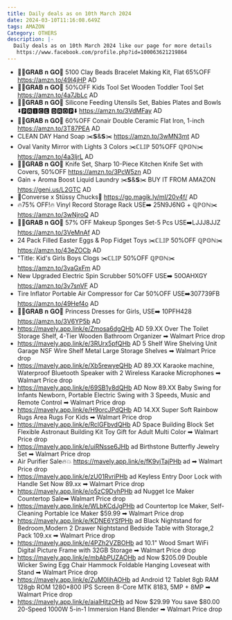 ```yaml
---
title: Daily deals as on 10th March 2024
date: 2024-03-10T11:16:08.649Z
tags: AMAZON
Category: OTHERS
description: |-
  Daily deals as on 10th March 2024 like our page for more details
   https://www.facebook.com/profile.php?id=100063621219864
---
```



*  🏃‍♀️𝐆𝐑𝐀𝐁 𝐧 𝐆𝐎🏃
  5100 Clay Beads Bracelet Making Kit, Flat
  65%OFF
  https://amzn.to/49I4jHP
  AD
* 🏃‍♀️𝐆𝐑𝐀𝐁 𝐧 𝐆𝐎🏃
  50%OFF
  Kids Tool Set Wooden Toddler Tool Set
  https://amzn.to/4a7JbLc
  AD
* 🏃‍♀️𝐆𝐑𝐀𝐁 𝐧 𝐆𝐎🏃
   Silicone Feeding Utensils Set, Babies Plates and Bowls
  ⬇️🅿🆁🅸🅲🅴 🅳🆁🅾🅿⬇️
  https://amzn.to/3VdMFay
  AD
* 🏃‍♀️𝐆𝐑𝐀𝐁 𝐧 𝐆𝐎🏃
  60%OFF
  Conair Double Ceramic Flat Iron, 1-inch
  https://amzn.to/3T87PEA
  AD
* CLEAN DAY Hand Soap
  ✂️𝗦&𝗦✂️
  https://amzn.to/3wMN3mt
  AD
* Oval Vanity Mirror with Lights 3 Colors
  ✂️ℂ𝕃𝕀ℙ  50%OFF ℚℙ𝕆ℕ✂️
  https://amzn.to/4a3ljrL
  AD
* 🏃‍♀️𝐆𝐑𝐀𝐁 𝐧 𝐆𝐎🏃
  Knife Set, Sharp 10-Piece Kitchen Knife Set with Covers,
  50%OFF
  https://amzn.to/3PcW5zn
  AD
* Gain + Aroma Boost Liquid Laundry
  ✂️𝗦&𝗦✂️
  BUY IT FROM AMAZON 
  https://geni.us/L2GTC
  AD
*   👟Converse x Stüssy Chucks👟
  https://go.magik.ly/ml/20v4f/
  AD
* 🔥75% OFF!🔥
  Vinyl Record Storage Rack
  USE➡️ 25N9J6NG + ℚℙ𝕆ℕ✂️
  https://amzn.to/3wNjroQ
  AD
* 🏃‍♀️𝐆𝐑𝐀𝐁 𝐧 𝐆𝐎🏃
  57% OFF 
   Makeup Sponges Set-5 Pcs
  USE➡️LJJJ8JJZ\
  https://amzn.to/3VeMnAf
  AD
* 24 Pack Filled Easter Eggs & Pop Fidget Toys 
  ✂️ℂ𝕃𝕀ℙ 50%OFF ℚℙ𝕆ℕ✂️
  https://amzn.to/43eZOCb
  AD
* "Title: Kid's Girls Boys Clogs 
  ✂️ℂ𝕃𝕀ℙ 50%OFF ℚℙ𝕆ℕ✂️
  https://amzn.to/3vaGxFm
  AD
* New Upgraded Electric Spin Scrubber
  50%OFF
  USE➡️ 50OAHXGY
  https://amzn.to/3v7snVF
  AD
* Tire Inflator Portable Air Compressor for Car
  50%OFF
  USE➡️307739FB
  https://amzn.to/49Hef4o
  AD
* 🏃‍♀️𝐆𝐑𝐀𝐁 𝐧 𝐆𝐎🏃
  Princess Dresses for Girls,
  USE➡️ 10PFH428
  https://amzn.to/3V6YP5b
  AD
* https://mavely.app.link/e/Zmosa6dgQHb   AD
  59.XX
  Over The Toilet Storage Shelf, 4-Tier Wooden Bathroom Organizer
  ➡ Walmart Price drop
* https://mavely.app.link/e/3RUrx5pfQHb   AD
  5 Shelf Wire Shelving Unit Garage NSF Wire Shelf Metal Large Storage Shelves
  ➡ Walmart Price drop
* https://mavely.app.link/e/Xb5rewyeQHb   AD
  89.XX
  Karaoke machine, Waterproof Bluetooth Speaker with 2 Wireless Karaoke Microphones
  ➡ Walmart Price drop
* https://mavely.app.link/e/69SB1y8dQHb   AD
  Now 89.XX
  Baby Swing for Infants Newborn, Portable Electric Swing with 3 Speeds, Music and Remote Control
  ➡ Walmart Price drop
* https://mavely.app.link/e/H9orcJPdQHb   AD
  14.XX
  Super Soft Rainbow Rugs Area Rugs For Kids
  ➡ Walmart Price drop
* https://mavely.app.link/e/RclGFbvdQHb   AD
  Space Building Block Set Flexible Astronaut Building Kit Toy Gift for Adult Multi Color
  ➡ Walmart Price drop
* https://mavely.app.link/e/uiRNsse6JHb  ad
  Birthstone Butterfly Jewelry Set
  ➡ Walmart Price drop
* Air Purifier Sale🔥💥
  https://mavely.app.link/e/fK9vjTajPHb   ad
  ➡ Walmart Price drop
* https://mavely.app.link/e/zU01RvriPHb   ad
  Keyless Entry Door Lock with Handle Set
  Now 89.xx
  ➡ Walmart Price drop
* https://mavely.app.link/e/o5zC9DvhPHb   ad
  Nugget Ice Maker Countertop Sale➡ Walmart Price drop
* https://mavely.app.link/e/WLbKCdJgPHb   ad
  Countertop Ice Maker, Self-Cleaning Portable Ice Maker
  $59.99
  ➡ Walmart Price drop
* https://mavely.app.link/e/KDNE6YSfPHb   ad
  Black Nightstand for Bedroom,Modern 2 Drawer Nightstand Bedside Table with Storage,2 Pack
  109.xx
  ➡ Walmart Price drop
* https://mavely.app.link/e/4PZh2VZBOHb  ad
  10.1" Wood Smart WiFi Digital Picture Frame with 32GB Storage
  ➡ Walmart Price drop
* https://mavely.app.link/e/mbAbPUZAOHb   ad
  Now $205.09
  Double Wicker Swing Egg Chair Hammock Foldable Hanging Loveseat with Stand
  ➡ Walmart Price drop
* https://mavely.app.link/e/ZuM0lihAOHb   ad
  Android 12 Tablet 8gb RAM 128gb ROM 1280*800 IPS Screen 8-Core MTK 8183, 5MP + 8MP
  ➡ Walmart Price drop
* https://mavely.app.link/e/aialHjtzOHb   ad
  Now $29.99
  You save $80.00
  20-Speed 1000W 5-in-1 Immersion Hand Blender
  ➡ Walmart Price drop